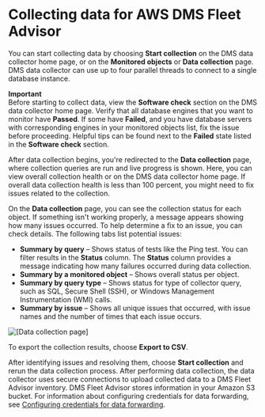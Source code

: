 # Collecting data for AWS DMS Fleet Advisor<a name="CHAP_FleetAdvisor.Collecting"></a>

You can start collecting data by choosing **Start collection** on the DMS data collector home page, or on the **Monitored objects** or **Data collection** page\. DMS data collector can use up to four parallel threads to connect to a single database instance\.

**Important**  
Before starting to collect data, view the **Software check** section on the DMS data collector home page\. Verify that all database engines that you want to monitor have **Passed**\. If some have **Failed**, and you have database servers with corresponding engines in your monitored objects list, fix the issue before proceeding\. Helpful tips can be found next to the **Failed** state listed in the **Software check** section\.

After data collection begins, you're redirected to the **Data collection** page, where collection queries are run and live progress is shown\. Here, you can view overall collection health or on the DMS data collector home page\. If overall data collection health is less than 100 percent, you might need to fix issues related to the collection\.

On the **Data collection** page, you can see the collection status for each object\. If something isn't working properly, a message appears showing how many issues occurred\. To help determine a fix to an issue, you can check details\. The following tabs list potential issues: 
+ **Summary by query** – Shows status of tests like the Ping test\. You can filter results in the **Status** column\. The **Status** column provides a message indicating how many failures occurred during data collection\.
+ **Summary by a monitored object** – Shows overall status per object\.
+ **Summary by query type** – Shows status for type of collector query, such as SQL, Secure Shell \(SSH\), or Windows Management Instrumentation \(WMI\) calls\.
+ **Summary by issue** – Shows all unique issues that occurred, with issue names and the number of times that each issue occurs\.

![\[Data collection page\]](http://docs.aws.amazon.com/dms/latest/userguide/images/datarep-dmsstudio-summary2.png)

To export the collection results, choose **Export to CSV**\.

After identifying issues and resolving them, choose **Start collection** and rerun the data collection process\. After performing data collection, the data collector uses secure connections to upload collected data to a DMS Fleet Advisor inventory\. DMS Fleet Advisor stores information in your Amazon S3 bucket\. For information about configuring credentials for data forwarding, see [Configuring credentials for data forwarding](CHAP_FleetAdvisor.InstallDataCollector.md#CHAP_FleetAdvisor.InstallDataCollector.Configure)\.